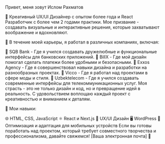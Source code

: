 Привет, меня зовут Ислом Рахматов

🎨 Креативный UX/UI Дизайнер с опытом более года и React Разработчик с более чем 2 годами практики. Мое призвание - создавать визуальные и интерактивные решения, которые захватывают воображение и вдохновляют.

🏢 В течение моей карьеры, я работал в различных компаниях, включая:

💼 SQB Bank - Где я учился создавать дружелюбные и функциональные интерфейсы для банковских приложений.
💼 BillX - Где мой дизайн помогал сделать платежи более удобными и безопасными.
💼 Exxos Agency - Где я совершенствовал навыки дизайна и разработки на разнообразных проектах.
💼 Vicco - Где я работал над проектами в сфере моды и стиля.
💼 Uzbektelecom - Где я учился создавать современные интерфейсы для телекоммуникационных услуг.
Моя страсть - это не только дизайн и код, но и превращение идей в реальность. С удовольствием воплощаю каждый проект с креативностью и вниманием к деталям.

🔧 Мои навыки:

🌐 HTML, CSS, JavaScript
⚛️ React и Next.js
🎨 UX/UI Дизайн
🖥️ WordPress
🎯 Оптимизация и адаптация для мобильных устройств
Если вы готовы поработать над проектом, который требует совместного творчества и профессионализма, давайте свяжемся! [Ваша электронная почта] 📩
